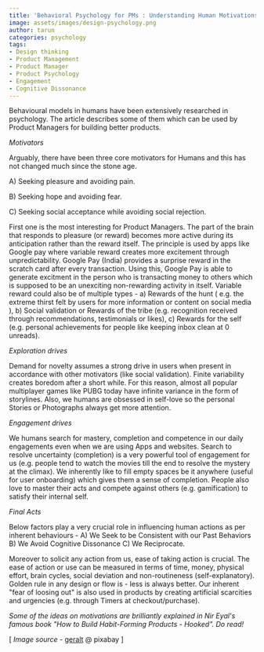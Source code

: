 ```yaml
---
title: 'Behavioral Psychology for PMs : Understanding Human Motivations and Inner-Drives'
image: assets/images/design-psychology.png
author: tarun
categories: psychology
tags:
- Design thinking
- Product Management
- Product Manager
- Product Psychology
- Engagement
- Cognitive Dissonance
---
```


Behavioural models in humans have been extensively researched in psychology. The article describes some of them which can be used by Product Managers for building better products. 

*Motivators*

Arguably, there have been three core motivators for Humans and this has not changed much since the stone age. 

A) Seeking pleasure and avoiding pain.

B) Seeking hope and avoiding fear.

C) Seeking social acceptance while avoiding social rejection.

First one is the most interesting for Product Managers. The part of the brain that responds to pleasure (or reward) becomes more active during its anticipation rather than the reward itself. The principle is used by apps like Google pay where variable reward creates more excitement through unpredictability. Google Pay (India) provides a surprise reward in the scratch card after every transaction. Using this, Google Pay is able to generate excitment in the person who is transacting money to others which is supposed to be an unexciting non-rewarding activity in itself.
Variable reward could also be of multiple types - a) Rewards of the hunt ( e.g. the extreme thirst felt by users for more information or content on social media ), b) Social validation or Rewards of the tribe (e.g. recognition received through recommendations, testimonials or likes), c) Rewards for the self (e.g. personal achievements for people like keeping inbox clean at 0 unreads).

*Exploration drives*

Demand for novelty assumes a strong drive in users when present in accordance with other motivators (like social validation). Finite variability creates boredom after a short while. For this reason, almost all popular multiplayer games like PUBG today have infinite variance in the form of storylines. Also, we humans are obsessed in self-love so the personal Stories or Photographs always get more attention.

*Engagement drives*

We humans search for mastery, completion and competence in our daily engagements even when we are using Apps and websites. Search to resolve uncertainty (completion) is a very powerful tool of engagement for us (e.g. people  tend to watch the movies till the end to resolve the mystery at the climax). We inherently like to fill empty spaces be it anywhere (useful for user onboarding) which gives them a sense of completion. People also love to master their acts and compete against others (e.g. gamification) to satisfy their internal self. 

*Final Acts*

Below factors play a very crucial role in influencing human actions as per inherent behaviours -
A) We Seek to be Consistent with  our Past Behaviors
B) We Avoid Cognitive Dissonance
C) We Reciprocate.

Moreover to solicit any action from us, ease of taking action is crucial. The ease of action or use can be measured in terms of time, money, physical effort, brain cycles, social deviation and non-routineness (self-explanatory). Golden rule in any design or flow is - less is always better. Our inherent "fear of loosing out" is also used in products by creating artificial scarcities and urgencies (e.g. through Timers at checkout/purchase).

 *Some of the ideas on motivations are brilliantly explained in Nir Eyal's famous book "How to Build Habit-Forming Products - Hooked". Do read!*
 
[ *Image source* - [geralt](https://pixabay.com/users/geralt-9301) @ pixabay ]